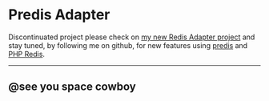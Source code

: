 # Predis Adapter

Discontinuated project please check on [my new Redis Adapter project](https://github.com/llegaz/RedisAdapter) and stay tuned, by following me on github, for new features using [predis](https://github.com/predis/predis) and [PHP Redis](https://github.com/phpredis/phpredis/).


---
@see you space cowboy
---
